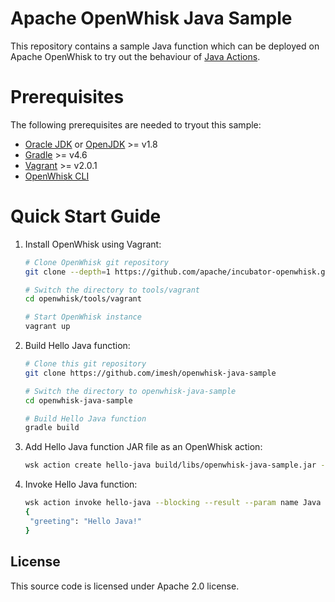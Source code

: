 # Apache OpenWhisk Java Sample

This repository contains a sample Java function which can be deployed on Apache OpenWhisk to try out the behaviour of [Java Actions](https://github.com/apache/incubator-openwhisk/blob/master/docs/actions.md#creating-java-actions).

# Prerequisites

The following prerequisites are needed to tryout this sample:

- [Oracle JDK](http://www.oracle.com/technetwork/java/javase/downloads/index.html) or [OpenJDK](http://openjdk.java.net/install/) >= v1.8
- [Gradle](https://gradle.org) >= v4.6
- [Vagrant](https://www.vagrantup.com/downloads.html) >= v2.0.1
- [OpenWhisk CLI](https://github.com/apache/incubator-openwhisk-cli)

# Quick Start Guide

1. Install OpenWhisk using Vagrant:

   ````bash
   # Clone OpenWhisk git repository
   git clone --depth=1 https://github.com/apache/incubator-openwhisk.git openwhisk

   # Switch the directory to tools/vagrant
   cd openwhisk/tools/vagrant

   # Start OpenWhisk instance
   vagrant up
   ````

2. Build Hello Java function:

   ````bash
   # Clone this git repository
   git clone https://github.com/imesh/openwhisk-java-sample

   # Switch the directory to openwhisk-java-sample
   cd openwhisk-java-sample

   # Build Hello Java function 
   gradle build
   ````

3. Add Hello Java function JAR file as an OpenWhisk action:

   ````bash
   wsk action create hello-java build/libs/openwhisk-java-sample.jar --main Hello
   ````

4. Invoke Hello Java function:

   ````bash
   wsk action invoke hello-java --blocking --result --param name Java
   {
    "greeting": "Hello Java!"
   }
   ````

## License

This source code is licensed under Apache 2.0 license.